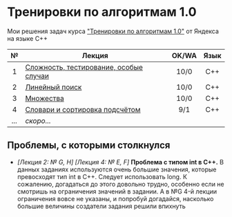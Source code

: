 # Тренировки по алгоритмам 1.0
Мои решения задач курса ["Тренировки по алгоритмам 1.0"](https://yandex.ru/yaintern/algorithm-training_1) от Яндекса на языке C++

| № | Лекция | OK/WA | Язык |
| :-: | - | :-: | :-: |
| 1 | [Сложность, тестирование, особые случаи](/1-%20complexity/lecture1.md) | 10/0 | C++ | 
| 2 | [Линейный поиск](/2-%20linear%20search/lecture2.md) | 10/0 | C++ | 
| 3 | [Множества](/3-%20set/lecture3.md) | 10/0 | C++ | 
| 4 | [Словари и сортировка подсчётом](/4-%20dictionaries/lecture4.md) | 9/1 | C++ |
| *...* | *скоро...* | | |

## Проблемы, с которыми столкнулся
- *[Лекция 2: № G, H] [Лекция 4: № E, F]* **Проблема с типом int в C++.** В данных заданиях используются очень большие значения, которые превосходят тип int в C++. Следует использовать long. К сожалению, догадаться до этого довольно трудно, особенно если не смотришь на ограничения значений в задании. А в №G 4-й лекции ограничения вовсе не указаны, и попробуй догадайся, насколько большие величины создатели задания решили впихнуть